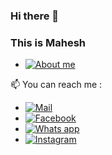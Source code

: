 ### Hi there 👋
### This is Mahesh

<!--
**pawar-mahesh/pawar-mahesh** is a ✨ _special_ ✨ repository because its `README.md` (this file) appears on your GitHub profile.

Here are some ideas to get you started:

- 🔭 I’m currently working on ...
- 🌱 I’m currently learning ...
- 👯 I’m looking to collaborate on ...
- 🤔 I’m looking for help with ...
- 💬 Ask me about ...
- 📫 How to reach me: ...
- 😄 Pronouns: ...
- ⚡ Fun fact: ...
-->
- [![About me](https://img.shields.io/badge/About_Me-❤-orange)](https://pawar-mahesh.github.io/)

📫 You can reach me :
- [![Mail](https://img.shields.io/badge/Mail-❤-orange)](mailto:pawar.mahesh2345@gmail.com)
- [![Facebook](https://img.shields.io/badge/Facebook-❤-blue)](https://www.facebook.com/mahi.pawar.14)
- [![Whats app](https://img.shields.io/badge/Whats_app-❤-green)](https://api.whatsapp.com/send?phone=918055580245&text=&source=&data=)
- [![Instagram](https://img.shields.io/badge/Instagram-❤-pink)](https://www.instagram.com/mahesh.pawar_)
